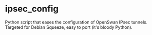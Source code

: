 ipsec_config
============

Python script that eases the configuration of OpenSwan IPsec tunnels. Targeted for Debian Squeeze, easy to port (it's bloody Python).